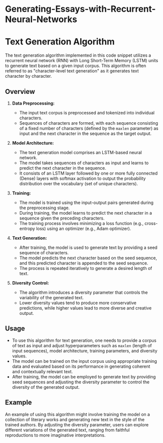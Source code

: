 # Generating-Essays-with-Recurrent-Neural-Networks

# Text Generation Algorithm

The text generation algorithm implemented in this code snippet utilizes a recurrent neural network (RNN) with Long Short-Term Memory (LSTM) units to generate text based on a given input corpus. This algorithm is often referred to as "character-level text generation" as it generates text character by character.

## Overview

1. **Data Preprocessing:**
   - The input text corpus is preprocessed and tokenized into individual characters.
   - Sequences of characters are formed, with each sequence consisting of a fixed number of characters (defined by the `maxlen` parameter) as input and the next character in the sequence as the target output.

2. **Model Architecture:**
   - The text generation model comprises an LSTM-based neural network.
   - The model takes sequences of characters as input and learns to predict the next character in the sequence.
   - It consists of an LSTM layer followed by one or more fully connected (Dense) layers with softmax activation to output the probability distribution over the vocabulary (set of unique characters).

3. **Training:**
   - The model is trained using the input-output pairs generated during the preprocessing stage.
   - During training, the model learns to predict the next character in a sequence given the preceding characters.
   - The training process involves minimizing a loss function (e.g., cross-entropy loss) using an optimizer (e.g., Adam optimizer).

4. **Text Generation:**
   - After training, the model is used to generate text by providing a seed sequence of characters.
   - The model predicts the next character based on the seed sequence, and this predicted character is appended to the seed sequence.
   - The process is repeated iteratively to generate a desired length of text.

5. **Diversity Control:**
   - The algorithm introduces a diversity parameter that controls the variability of the generated text.
   - Lower diversity values tend to produce more conservative predictions, while higher values lead to more diverse and creative output.

## Usage

- To use this algorithm for text generation, one needs to provide a corpus of text as input and adjust hyperparameters such as `maxlen` (length of input sequences), model architecture, training parameters, and diversity values.
- The model can be trained on the input corpus using appropriate training data and evaluated based on its performance in generating coherent and contextually relevant text.
- After training, the model can be employed to generate text by providing seed sequences and adjusting the diversity parameter to control the diversity of the generated output.

## Example

An example of using this algorithm might involve training the model on a collection of literary works and generating new text in the style of the trained authors. By adjusting the diversity parameter, users can explore different variations of the generated text, ranging from faithful reproductions to more imaginative interpretations.
